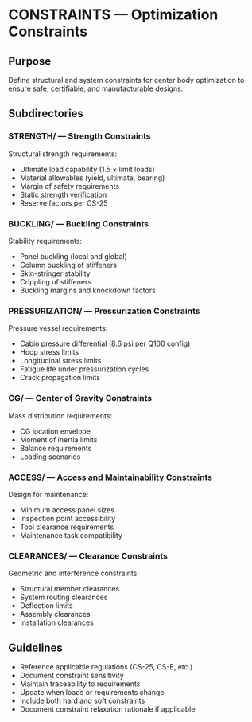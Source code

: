 # CONSTRAINTS — Optimization Constraints

## Purpose
Define structural and system constraints for center body optimization to ensure safe, certifiable, and manufacturable designs.

## Subdirectories

### STRENGTH/ — Strength Constraints
Structural strength requirements:
- Ultimate load capability (1.5 × limit loads)
- Material allowables (yield, ultimate, bearing)
- Margin of safety requirements
- Static strength verification
- Reserve factors per CS-25

### BUCKLING/ — Buckling Constraints
Stability requirements:
- Panel buckling (local and global)
- Column buckling of stiffeners
- Skin-stringer stability
- Crippling of stiffeners
- Buckling margins and knockdown factors

### PRESSURIZATION/ — Pressurization Constraints
Pressure vessel requirements:
- Cabin pressure differential (8.6 psi per Q100 config)
- Hoop stress limits
- Longitudinal stress limits
- Fatigue life under pressurization cycles
- Crack propagation limits

### CG/ — Center of Gravity Constraints
Mass distribution requirements:
- CG location envelope
- Moment of inertia limits
- Balance requirements
- Loading scenarios

### ACCESS/ — Access and Maintainability Constraints
Design for maintenance:
- Minimum access panel sizes
- Inspection point accessibility
- Tool clearance requirements
- Maintenance task compatibility

### CLEARANCES/ — Clearance Constraints
Geometric and interference constraints:
- Structural member clearances
- System routing clearances
- Deflection limits
- Assembly clearances
- Installation clearances

## Guidelines
- Reference applicable regulations (CS-25, CS-E, etc.)
- Document constraint sensitivity
- Maintain traceability to requirements
- Update when loads or requirements change
- Include both hard and soft constraints
- Document constraint relaxation rationale if applicable
